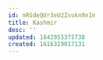 ```yaml
---
id: nRSdeQUr3eU2Zvukn9nIn
title: Kashmir
desc: ''
updated: 1642955375738
created: 1616329017131
---
```


